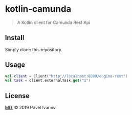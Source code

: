 # kotlin-camunda

> A Kotlin client for Camunda Rest Api

## Install

Simply clone this repository.

## Usage

```kotlin
val client = Client("http://localhost:8080/engine-rest")
val task = client.externalTask.get("1")
```

## License

[MIT](LICENSE) © 2019 Pavel Ivanov